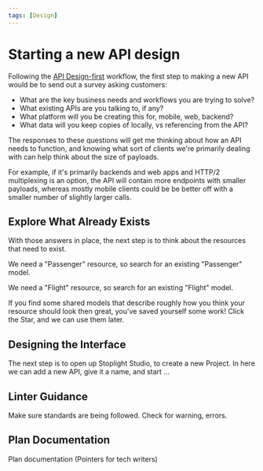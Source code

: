```yaml
---
tags: [Design]
---
```


# Starting a new API design

Following the [API Design-first](./a.overview.md#API-Design-First) workflow, the first step to making a new API would be to send out a survey asking customers: 

- What are the key business needs and workflows you are trying to solve?
- What existing APIs are you talking to, if any?
- What platform will you be creating this for, mobile, web, backend?
- What data will you keep copies of locally, vs referencing from the API?

The responses to these questions will get me thinking about how an API needs to function, and knowing what sort of clients we're primarily dealing with can help think about the size of payloads. 

For example, if it's primarily backends and web apps and HTTP/2 multiplexing is an option, the API will contain more endpoints with smaller payloads, whereas mostly mobile clients could be be better off with a smaller number of slightly larger calls.

## Explore What Already Exists

With those answers in place, the next step is to think about the resources that need to exist. 

We need a "Passenger" resource, so search for an existing "Passenger" model.

We need a "Flight" resource, so search for an existing "Flight" model.

If you find some shared models that describe roughly how you think your resource should look then great, you've saved yourself some work! Click the Star, and we can use them later.

## Designing the Interface

The next step is to open up Stoplight Studio, to create a new Project. In here we can add a new API, give it a name, and start ...

<!-- Take higher level content from https://stoplight.io/blog/getting-started-with-api-design-using-stoplight-and-openapi-90fc8f37ac2e/ -->

## Linter Guidance

Make sure standards are being followed. Check for warning, errors.

## Plan Documentation

Plan documentation (Pointers for tech writers)
